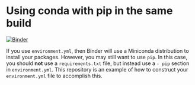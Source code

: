 # Using conda with pip in the same build

[![Binder](https://mybinder.org/badge.svg)](https://mybinder.org/v2/gh/giswqs/label-maker-binder/master)

If you use `environment.yml`, then Binder will use a Miniconda distribution
to install your packages. However, you may still want to use `pip`. In
this case, you should **not** use a `requirements.txt` file, but instead use
a `- pip` section in `environment.yml`. This repository is an example of how
to construct your `environment.yml` file to accomplish this.
